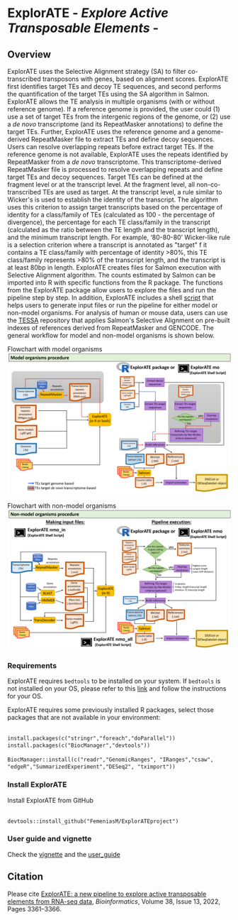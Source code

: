 ExplorATE - *Explore Active Transposable Elements* -
====
## Overview

ExplorATE uses the Selective Alignment strategy (SA) to filter co-transcribed transposons with genes, based on alignment scores. ExplorATE first identifies target TEs and decoy TE sequences, and second performs the quantification of the target TEs using the SA algorithm in Salmon.
ExplorATE allows the TE analysis in multiple organisms (with or without reference genome). If a reference genome is provided, the user could (1) use a set of target TEs from the intergenic regions of the genome, or (2) use a *de novo* transcriptome (and its RepeatMasker annotations) to define the target TEs. Further, ExplorATE uses the reference genome and a genome-derived RepeatMasker file to extract TEs and define decoy sequences. Users can resolve overlapping repeats before extract target TEs.
If the reference genome is not available, ExplorATE uses the repeats identified by RepeatMasker from a *de novo* transcriptome. This transcriptome-derived RepeatMasker file is processed to resolve overlapping repeats and define target TEs and decoy sequences.
Target TEs can be defined at the fragment level or at the transcript level. At the fragment level, all non-co-transcribed TEs are used as target. At the transcript level, a rule similar to Wicker's is used to establish the identity of the transcript. The algorithm uses this criterion to assign target transcripts based on the percentage of identity for a class/family of TEs (calculated as 100 - the percentage of divergence), the percentage for each TE class/family in the transcript (calculated as the ratio between the TE length and the transcript length), and the minimum transcript length. For example, ‘80-80-80’ Wicker-like rule is a selection criterion where a transcript is annotated as "target" f it contains a TE class/family with percentage of identity >80%, this TE class/family represents >80% of the transcript length, and the transcript is at least 80bp in length.
ExplorATE creates files for Salmon execution with Selective Alignment algorithm. The counts estimated by Salmon can be imported into R with specific functions from the R package.
The functions from the ExplorATE package allow users to explore the files and run the pipeline step by step. In addition, ExplorATE includes a shell [script](https://github.com/FemeniasM/ExplorATE_shell_script) that helps users to generate input files or run the pipeline for either model or non-model organisms. For analysis of human or mouse data, users can use the [TESSA](https://github.com/FemeniasM/TESSA) repository that applies Salmon's Selective Alignment on pre-built indexes of references derived from RepeatMasker and GENCODE. The general workflow for model and non-model organisms is shown below.

Flowchart with model organisms
![alt text](./user_guide/flowchartMO.png)

Flowchart with non-model organisms
![alt text](./user_guide/flowchart_nonMO.png)

### Requirements

ExplorATE requires `bedtools` to be installed on your system. If `bedtools` is not installed on your OS, please refer to this [link](https://bedtools.readthedocs.io/en/latest/content/installation.html) and follow the instructions for your OS.

ExplorATE requires some previously installed R packages, select those packages that are not available in your environment:

```{r eval=FALSE}

install.packages(c("stringr","foreach","doParallel"))
install.packages(c("BiocManager","devtools")) 

BiocManager::install(c("readr","GenomicRanges", "IRanges","csaw", "edgeR","SummarizedExperiment","DESeq2", "tximport"))

```

### Install ExplorATE

Install ExplorATE from GitHub

```{r eval=FALSE}

devtools::install_github("FemeniasM/ExplorATEproject")

```

### User guide and vignette

Check the [vignette](https://femeniasm.github.io/ExplorATE_vignette/) and the [user_guide](https://femeniasm.github.io/ExplorATE_user_guide/)

## Citation

Please cite [ExplorATE: a new pipeline to explore active transposable elements from RNA-seq data](https://doi.org/10.1093/bioinformatics/btac354), *Bioinformatics*, Volume 38, Issue 13, 2022, Pages 3361–3366.
